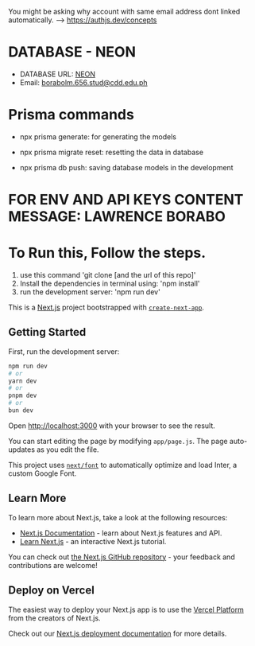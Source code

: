 <!-- Account Linking -->
You might be asking why account with same email address dont linked automatically. --> https://authjs.dev/concepts

# DATABASE - NEON
- DATABASE URL: [NEON](https://console.neon.tech/app/projects)
- Email: borabolm.656.stud@cdd.edu.ph

# Prisma commands
- npx prisma generate: for generating the models

- npx prisma migrate reset: resetting the data in database

- npx prisma db push: saving database models in the development 

# FOR ENV AND API KEYS CONTENT MESSAGE: LAWRENCE BORABO

# To Run this, Follow the steps.
1. use this command 'git clone [and the url of this repo]'
2. Install the dependencies in terminal using: 'npm install'
3. run the development server: 'npm run dev'

This is a [Next.js](https://nextjs.org/) project bootstrapped with [`create-next-app`](https://github.com/vercel/next.js/tree/canary/packages/create-next-app).

## Getting Started

First, run the development server:

```bash
npm run dev
# or
yarn dev
# or
pnpm dev
# or
bun dev
```

Open [http://localhost:3000](http://localhost:3000) with your browser to see the result.

You can start editing the page by modifying `app/page.js`. The page auto-updates as you edit the file.

This project uses [`next/font`](https://nextjs.org/docs/basic-features/font-optimization) to automatically optimize and load Inter, a custom Google Font.

## Learn More

To learn more about Next.js, take a look at the following resources:

- [Next.js Documentation](https://nextjs.org/docs) - learn about Next.js features and API.
- [Learn Next.js](https://nextjs.org/learn) - an interactive Next.js tutorial.

You can check out [the Next.js GitHub repository](https://github.com/vercel/next.js/) - your feedback and contributions are welcome!

## Deploy on Vercel

The easiest way to deploy your Next.js app is to use the [Vercel Platform](https://vercel.com/new?utm_medium=default-template&filter=next.js&utm_source=create-next-app&utm_campaign=create-next-app-readme) from the creators of Next.js.

Check out our [Next.js deployment documentation](https://nextjs.org/docs/deployment) for more details.
